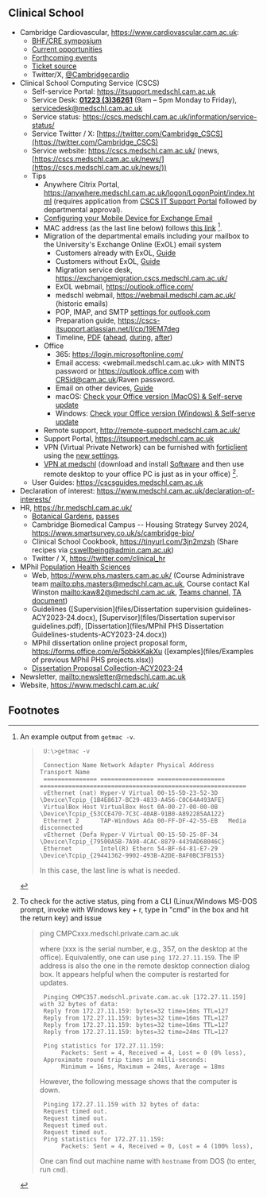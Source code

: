 ## Clinical School

* Cambridge Cardiovascular, <https://www.cardiovascular.cam.ac.uk>:
    - [BHF/CRE symposium](https://www.ticketsource.co.uk/cambridgecardiovascular/cambridge-cardiovascular-bhf-cre-annual-research-symposium/e-qavbpj)
    - [Current opportunities](https://www.cardiovascular.cam.ac.uk/jobs#Othercurrentopportunities)
    - [Forthcoming events](https://www.cardiovascular.cam.ac.uk/events)
    - [Ticket source](https://www.ticketsource.co.uk/cambridgecardiovascular)
    - Twitter/X, [@Cambridgecardio](https://twitter.com/Cambridgecardio/status/1755265403775824376)
* Clinical School Computing Service (CSCS)
    - Self-service Portal: <https://itsupport.medschl.cam.ac.uk>
    - Service Desk: <a href="tel:+4401223336261">**01223 (3)36261**</a> (9am – 5pm Monday to Friday), <servicedesk@medschl.cam.ac.uk>
    - Service status: <https://cscs.medschl.cam.ac.uk/information/service-status/>
    - Service Twitter / X: [https://twitter.com/Cambridge_CSCS](https://twitter.com/Cambridge_CSCS)
    - Service website: <https://cscs.medschl.cam.ac.uk/> (news, [https://cscs.medschl.cam.ac.uk/news/](https://cscs.medschl.cam.ac.uk/news/))
    - Tips
        - Anywhere Citrix Portal, <https://anywhere.medschl.cam.ac.uk/logon/LogonPoint/index.html> (requires application from [CSCS IT Support Portal](https://tinyurl.com/vz9huc9) followed by departmental approval).
        - [Configuring your Mobile Device for Exchange Email](https://confluence.medschl.cam.ac.uk/display/FAQ/Configuring+your+Mobile+Device+for+Exchange+Email)
        - MAC address (as the last line below) follows [this link](https://confluence.medschl.cam.ac.uk/display/FAQ/How+to+find+a+computer%27s+MAC+address) [^MAC].
        - Migration of the departmental emails including your mailbox to the University's Exchange Online (ExOL) email system
            + Customers already with ExOL, [Guide](https://cscs-itsupport.atlassian.net/wiki/spaces/FAQ/pages/274694145/Exchange+Online+Migration+-+Customers+already+with+ExOL)
            + Customers without ExOL, [Guide](https://cscs-itsupport.atlassian.net/wiki/spaces/FAQ/pages/274726913/Exchange+Online+Migration+-+Customers+without+ExOL)
            + Migration service desk, <https://exchangemigration.cscs.medschl.cam.ac.uk/>
            + ExOL webmail, <https://outlook.office.com/>
            + medschl webmail, <https://webmail.medschl.cam.ac.uk/> (historic emails)
            + POP, IMAP, and SMTP [settings for outlook.com](https://support.microsoft.com/en-gb/office/pop-imap-and-smtp-settings-for-outlook-com-d088b986-291d-42b8-9564-9c414e2aa040)
            + Preparation guide, <https://cscs-itsupport.atlassian.net/l/cp/19EM7deg>
            + Timeline, [PDF](https://cscs-itsupport.atlassian.net/wiki/spaces/FAQ/pages/273547265/Exchange+Online+Migration+User+Timeline+-+v2) ([ahead](https://cscs-itsupport.atlassian.net/l/cp/9GX7NMxZ), [during](https://cscs-itsupport.atlassian.net/l/cp/sX05H2h9), [after](https://cscs-itsupport.atlassian.net/l/cp/xDx4NwqM))
        - Office
            + 365: <https://login.microsoftonline.com/>
            + Email access: <webmail.medschl.cam.ac.uk> with MINTS password or <https://outlook.office.com> with CRSid@cam.ac.uk/Raven password.
            + Email on other devices, [Guide](https://eur03.safelinks.protection.outlook.com/?url=https%3A%2F%2Fcscs-itsupport.atlassian.net%2Fl%2Fcp%2FWGv9b8tM&data=05%7C02%7Cjhz22%40medschl.cam.ac.uk%7C6e7e4d2d116841c77c4908dbfc8d070e%7C49a50445bdfa4b79ade3547b4f3986e9%7C1%7C0%7C638381455052675321%7CUnknown%7CTWFpbGZsb3d8eyJWIjoiMC4wLjAwMDAiLCJQIjoiV2luMzIiLCJBTiI6Ik1haWwiLCJXVCI6Mn0%3D%7C3000%7C%7C%7C&sdata=ise719T8zetjoMIejApVfh%2FNEahDCZm5vW5zezhGw28%3D&reserved=0)
            + macOS: [Check your Office version (MacOS) & Self-serve update](https://cscs-itsupport.atlassian.net/l/cp/9L0xkZ1N)
            + Windows: [Check your Office version (Windows) & Self-serve update](https://cscs-itsupport.atlassian.net/l/cp/w8oDnZm1)
        - Remote support, <http://remote-support.medschl.cam.ac.uk/>
        - Support Portal, <https://itsupport.medschl.cam.ac.uk>
        - VPN (Virtual Private Network) can be furnished with [forticlient](https://www.fortinet.com/support/product-downloads) using the [new settings](https://cscs-itsupport.atlassian.net/wiki/spaces/FAQ/pages/21365847/VPN+Connection+Settings).
        - [VPN at medschl](https://confluence.medschl.cam.ac.uk/x/64q4) (download and install [Software](https://software.medschl.cam.ac.uk/) and then use remote desktop to your office PC is just as in your office) [^VPN].
    - User Guides: <https://cscsguides.medschl.cam.ac.uk>
* Declaration of interest: <https://www.medschl.cam.ac.uk/declaration-of-interests/>
* HR, <https://hr.medschl.cam.ac.uk/>
    - [Botanical Gardens](https://www.botanic.cam.ac.uk/), [passes](https://hr.medschl.cam.ac.uk/a-great-place-to-work/wellbeing/botanic-garden-passes/)
    - Cambridge Biomedical Campus -- Housing Strategy Survey 2024, <https://www.smartsurvey.co.uk/s/cambridge-bio/>
    - Clinical School Cookbook, <https://tinyurl.com/3jn2mzsh> (Share recipes via <cswellbeing@admin.cam.ac.uk>)
    - Twitter / X, <https://twitter.com/clinical_hr>
* MPhil [Population Health Sciences](https://www.phs.group.cam.ac.uk/)
    - Web, <https://www.phs.masters.cam.ac.uk/> (Course Administrave team <mailto:phs.masters@medschl.cam.ac.uk>, Course contact Kal Winston <mailto:kaw82@medschl.cam.ac.uk>, [Teams channel](https://teams.microsoft.com/l/channel/19%3acb1e76eba5534cdd8c2fbe1604612e8f%40thread.skype/Course%2520Supervisors?groupId=bb69a3fa-0a34-4e02-b057-b118865ab6c9&tenantId=49a50445-bdfa-4b79-ade3-547b4f3986e9), [TA document](https://eur03.safelinks.protection.outlook.com/ap/x-59584e83/?url=https%3A%2F%2Funiversityofcambridgecloud.sharepoint.com%2F%3Ax%3A%2Fr%2Fsites%2FPHPC_Gerontology%2FShared%2520Documents%2FGeneral%2FTA%2520teaching%2520assistant%2520volunteer%2520pool%2C%2520MPhil%2520PHS.xlsx%3Fd%3Dwfc919ef9461443d4a3bb310bd32290c4%26csf%3D1%26web%3D1%26e%3DE2VRf3&data=05%7C01%7Cjau20%40cam.ac.uk%7Ccd49b20e9ca643ac764b08db82192f8b%7C49a50445bdfa4b79ade3547b4f3986e9%7C1%7C0%7C638246816897889043%7CUnknown%7CTWFpbGZsb3d8eyJWIjoiMC4wLjAwMDAiLCJQIjoiV2luMzIiLCJBTiI6Ik1haWwiLCJXVCI6Mn0%3D%7C3000%7C%7C%7C&sdata=H4wkWL40GfjmG5TAylUPC%2BEz7zGYxExzMV3KAWbwJVk%3D&reserved=0))
    - Guidelines ([Supervision](files/Dissertation supervision guidelines-ACY2023-24.docx), [Supervisor](files/Dissertation supervisor guidelines.pdf), [Dissertation](files/MPhil PHS Dissertation Guidelines-students-ACY2023-24.docx))
    - MPhil dissertation online project proposal form, <https://forms.office.com/e/5pbkkKakXu> ([examples](files/Examples of previous MPhil PHS projects.xlsx))
    - [Dissertation Proposal Collection-ACY2023-24](https://eur03.safelinks.protection.outlook.com/ap/w-59584e83/?url=https%3A%2F%2Funiversityofcambridgecloud.sharepoint.com%2F%3Aw%3A%2Fr%2Fsites%2FPHPC_Gerontology%2FShared%2520Documents%2FGeneral%2FDissertation%2520Projects%2FAcademic%2520Year%25202023-24%2FDissertation%2520Proposal%2520Collection-ACY2023-24.docx%3Fd%3Dw1051a61d2284474a83017cf341c81dc7%26csf%3D1%26web%3D1%26e%3D08ulca&data=05%7C01%7Cjhz22%40cam.ac.uk%7C14a21630bd9c43b0278a08dbdec52776%7C49a50445bdfa4b79ade3547b4f3986e9%7C1%7C0%7C638348710615553065%7CUnknown%7CTWFpbGZsb3d8eyJWIjoiMC4wLjAwMDAiLCJQIjoiV2luMzIiLCJBTiI6Ik1haWwiLCJXVCI6Mn0%3D%7C3000%7C%7C%7C&sdata=8RMYIKZjclbgUvpzJCI9jydF0zQxt04mJgVpTgJqO1M%3D&reserved=0)
* Newsletter, <mailto:newsletter@medschl.cam.ac.uk>
* Website, <https://www.medschl.cam.ac.uk/>

## Footnotes

[^MAC]: An example output from `getmac -v`.
    >
    >      U:\>getmac -v
    >
    >      Connection Name Network Adapter Physical Address    Transport Name
    >      =============== =============== =================== ==========================================================
    >      vEthernet (nat) Hyper-V Virtual 00-15-5D-23-52-3D   \Device\Tcpip_{1B4E8617-BC29-4833-A456-C0C64A493AFE}
    >      VirtualBox Host VirtualBox Host 0A-00-27-00-00-0B   \Device\Tcpip_{53CCE470-7C3C-40AB-91B0-A892285AA122}
    >      Ethernet 2      TAP-Windows Ada 00-FF-DF-42-55-EB   Media disconnected
    >      vEthernet (Defa Hyper-V Virtual 00-15-5D-25-8F-34   \Device\Tcpip_{79500A5B-7A98-4CAC-8879-4439AD68046C}
    >      Ethernet        Intel(R) Ethern 54-BF-64-81-E7-29   \Device\Tcpip_{29441362-9902-493B-A2DE-BAF0BC3FB153}
    >
    > In this case, the last line is what is needed.
[^VPN]: To check for the active status, ping from a CLI (Linux/Windows MS-DOS prompt, invoke with Windows key + r, type in "cmd" in the box and hit the return key) and issue 
    >
    > ping CMPCxxx.medschl.private.cam.ac.uk
    > 
    > where (xxx is the serial number, e.g., 357, on the desktop at the office). Equivalently, one can use `ping 172.27.11.159`. The IP address is also the one in the remote desktop connection dialog box. It appears helpful when the computer is restarted for updates.
    >
    >      Pinging CMPC357.medschl.private.cam.ac.uk [172.27.11.159] with 32 bytes of data:
    >      Reply from 172.27.11.159: bytes=32 time=16ms TTL=127
    >      Reply from 172.27.11.159: bytes=32 time=16ms TTL=127
    >      Reply from 172.27.11.159: bytes=32 time=16ms TTL=127
    >      Reply from 172.27.11.159: bytes=32 time=24ms TTL=127
    >
    >      Ping statistics for 172.27.11.159:
    >           Packets: Sent = 4, Received = 4, Lost = 0 (0% loss),
    >      Approximate round trip times in milli-seconds:
    >           Minimum = 16ms, Maximum = 24ms, Average = 18ms
    >
    > However, the following message shows that the computer is down.
    >
    >      Pinging 172.27.11.159 with 32 bytes of data:
    >      Request timed out.
    >      Request timed out.
    >      Request timed out.
    >      Request timed out.
    >      Ping statistics for 172.27.11.159:
    >           Packets: Sent = 4, Received = 0, Lost = 4 (100% loss),
    >
    > One can find out machine name with `hostname` from DOS (to enter, run `cmd`).
